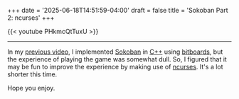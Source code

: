 +++
date = '2025-06-18T14:51:59-04:00'
draft = false
title = 'Sokoban Part 2: ncurses'
+++

{{< youtube PHkmcQtTuxU >}}

----

In my [previous video](../sokoban-with-bitboards), I implemented [Sokoban](https://en.wikipedia.org/wiki/Sokoban) in [C++](https://cplusplus.com/) using [bitboards](https://en.wikipedia.org/wiki/Bitboard), but the experience of playing the game was somewhat dull. So, I figured that it may be fun to improve the experience by making use of [ncurses](https://invisible-island.net/ncurses/). It's a lot shorter this time.

Hope you enjoy.

